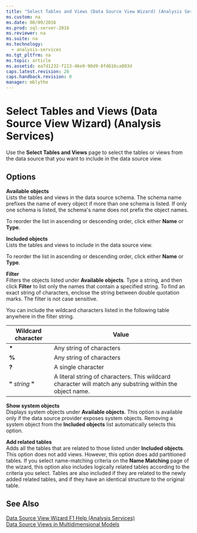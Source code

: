 ```yaml
---
title: "Select Tables and Views (Data Source View Wizard) (Analysis Services)"
ms.custom: na
ms.date: 08/09/2016
ms.prod: sql-server-2016
ms.reviewer: na
ms.suite: na
ms.technology: 
  - analysis-services
ms.tgt_pltfrm: na
ms.topic: article
ms.assetid: ea7d1232-f213-46e9-90d9-0fd616ca003d
caps.latest.revision: 26
caps.handback.revision: 0
manager: mblythe
---
```

# Select Tables and Views (Data Source View Wizard) (Analysis Services)
Use the **Select Tables and Views** page to select the tables or views from the data source that you want to include in the data source view.  
  
## Options  
 **Available objects**  
 Lists the tables and views in the data source schema. The schema name prefixes the name of every object if more than one schema is listed. If only one schema is listed, the schema's name does not prefix the object names.  
  
 To reorder the list in ascending or descending order, click either **Name** or **Type**.  
  
 **Included objects**  
 Lists the tables and views to include in the data source view.  
  
 To reorder the list in ascending or descending order, click either **Name** or **Type**.  
  
 **Filter**  
 Filters the objects listed under **Available objects**. Type a string, and then click **Filter** to list only the names that contain a specified string. To find an exact string of characters, enclose the string between double quotation marks. The filter is not case sensitive.  
  
 You can include the wildcard characters listed in the following table anywhere in the filter string.  
  
|Wildcard character|Value|  
|------------------------|-----------|  
|**\***|Any string of characters|  
|**%**|Any string of characters|  
|**?**|A single character|  
|**"** *string* **"**|A literal string of characters. This wildcard character will match any substring within the object name.|  
  
 **Show system objects**  
 Displays system objects under **Available objects**. This option is available only if the data source provider exposes system objects. Removing a system object from the **Included objects** list automatically selects this option.  
  
 **Add related tables**  
 Adds all the tables that are related to those listed under **Included objects**. This option does not add views. However, this option does add partitioned tables. If you select name-matching criteria on the **Name Matching** page of the wizard, this option also includes logically related tables according to the criteria you select. Tables are also included if they are related to the newly added related tables, and if they have an identical structure to the original table.  
  
## See Also  
 [Data Source View Wizard F1 Help (Analysis Services)](../../Topics/TopicNameNotContainA/Data-Source-View-Wizard-F1-Help--Analysis-Services-.md)   
 [Data Source Views in Multidimensional Models](../../Topics/TopicNameNotContainA/Data-Source-Views-in-Multidimensional-Models.md)